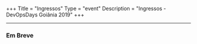 +++
Title = "Ingressos"
Type = "event"
Description = "Ingressos - DevOpsDays Goiânia 2019"
+++

<hr>
<h3>Em Breve</h3>